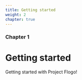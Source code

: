 ```yaml
---
title: Getting started
weight: 2
chapter: true
---
```


### Chapter 1

# Getting started

Getting started with Project Flogo!